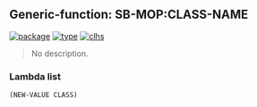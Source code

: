 ## Generic-function: SB-MOP:CLASS-NAME
[![package](https://img.shields.io/badge/Package-SB--MOP-5f9ea0.svg?style=social&colorA=999999)](../) [![type](https://img.shields.io/badge/Type-Generic--Function-5f9ea0.svg?style=social&colorA=999999)](../#generic-function) [![clhs](https://img.shields.io/badge/CLHS-CLASS--NAME-5f9ea0.svg?style=social&colorA=999999)](http://www.lispworks.com/documentation/HyperSpec/Body/f_class_.htm) 

> No description.

### Lambda list
```
(NEW-VALUE CLASS)
```
